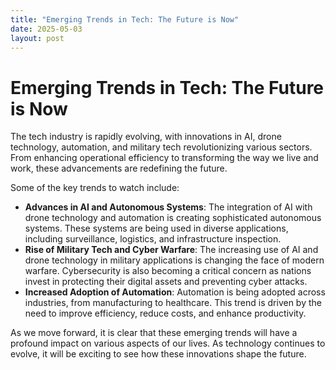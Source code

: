 ```yaml
---
title: "Emerging Trends in Tech: The Future is Now"
date: 2025-05-03
layout: post
---
```


# Emerging Trends in Tech: The Future is Now
The tech industry is rapidly evolving, with innovations in AI, drone technology, automation, and military tech revolutionizing various sectors. From enhancing operational efficiency to transforming the way we live and work, these advancements are redefining the future.

Some of the key trends to watch include:
* **Advances in AI and Autonomous Systems**: The integration of AI with drone technology and automation is creating sophisticated autonomous systems. These systems are being used in diverse applications, including surveillance, logistics, and infrastructure inspection.
* **Rise of Military Tech and Cyber Warfare**: The increasing use of AI and drone technology in military applications is changing the face of modern warfare. Cybersecurity is also becoming a critical concern as nations invest in protecting their digital assets and preventing cyber attacks.
* **Increased Adoption of Automation**: Automation is being adopted across industries, from manufacturing to healthcare. This trend is driven by the need to improve efficiency, reduce costs, and enhance productivity.

As we move forward, it is clear that these emerging trends will have a profound impact on various aspects of our lives. As technology continues to evolve, it will be exciting to see how these innovations shape the future.